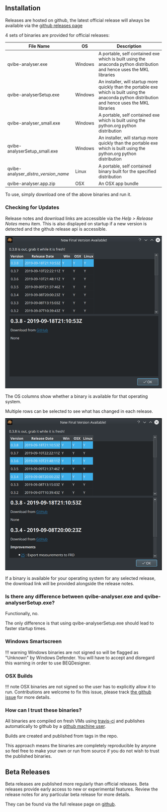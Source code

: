## Installation

Releases are hosted on github, the latest official release will always be available via the [github releases page](https://github.com/3ll3d00d/qvibe-analyser/releases/latest)

4 sets of binaries are provided for official releases:

File Name | OS | Description 
----------|----|------------
qvibe-analyser.exe | Windows | A portable, self contained exe which is built using the anaconda python distribution and hence uses the MKL libraries
qvibe-analyserSetup.exe | Windows | An installer, will startup more quickly than the portable exe which is built using the anaconda python distribution and hence uses the MKL libraries
qvibe-analyser_small.exe | Windows | A portable, self contained exe which is built using the python.org python distribution
qvibe-analyserSetup_small.exe | Windows | An installer, will startup more quickly than the portable exe which is built using the python.org python distribution 
qvibe-analyser_*distro*\_*version*\_*name* | Linux | A portable, self contained binary built for the specified distribution
qvibe-analyser.app.zip | OSX | An OSX app bundle 

To use, simply download one of the above binaries and run it.

### Checking for Updates

Release notes and download links are accessible via the *Help > Release Notes* menu item. This is also displayed on startup if a new version is detected and the github release api is accessible.

![New Version](./img/new_version.png)

The OS columns show whether a binary is available for that operating system.

Multiple rows can be selected to see what has changed in each release.

![Many Releases](./img/show_release_notes.png)

If a binary is available for your operating system for any selected release, the download link will be provided alongside the release notes.

### Is there any difference between qvibe-analyser.exe and qvibe-analyserSetup.exe?

Functionally, no.

The only difference is that using qvibe-analyserSetup.exe should lead to faster startup times.

### Windows Smartscreen   

!!! warning
    Windows binaries are not signed so will be flagged as "Unknown" by Windows Defender. You will have to accept and disregard this warning in order to use BEQDesigner.

### OSX Builds

!!! note
    OSX binaries are not signed so the user has to explicitly allow it to run. Contributions are welcome to fix this issue, please track [the github issue](https://github.com/3ll3d00d/qvibe-analyser/issues/251) for more details.

### How can I trust these binaries?

All binaries are compiled on fresh VMs using [travis-ci](https://travis-ci.com/3ll3d00d/qvibe-analyser/branches) and publishes automatically to github by a [github machine user](https://developer.github.com/v3/guides/managing-deploy-keys/#machine-users).

Builds are created and published from tags in the repo.

This approach means the binaries are completely reproducible by anyone so feel free to make your own or run from source if you do not wish to trust the published binaries.
    
## Beta Releases

Beta releases are published more regularly than official releases. Beta releases provide early access to new or experimental features. Review the release notes for any particular beta release for more details.

They can be found via the full release page on [github](https://github.com/3ll3d00d/qvibe-analyser/releases).
